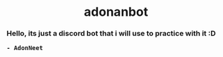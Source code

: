 <h1 align= "center">
  <b>
    adonanbot
  </b>
</h1>
<h3>
    Hello, its just a discord bot that i will use to practice with it :D

    - AdonNeet
</h3>
